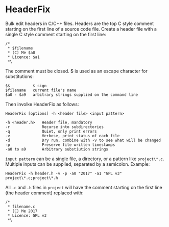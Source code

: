 # HeaderFix

Bulk edit headers in C/C++ files. Headers are the top C style comment starting on the first line of a source code file. Create a header file with a single C style comment starting on the first line:

```
/*
 * $filename
 * (C) Me $a0
 * Licence: $a1
 *\
```

The comment must be closed. $ is used as an escape character for substitutions:

```
$$          $ sign
$filename   current file's name
$a0 - $a9   arbitrary strings supplied on the command line
```

Then involke HeaderFix as follows:

```
HeaderFix [options] -h <header file> <input pattern>

-h <header.h>   Header file, mandatory
-r              Recurse into subdirectories
-q              Quiet, only print errors
-v              Verbose, print status of each file
-d              Dry run, combine with -v to see what will be changed
-p              Preserve file written timestamps
-a0 to a9       Arbitrary substiution strings
```

`input pattern` can be a single file, a directory, or a pattern like `project\*.c`. Multiple inputs can be supplied, separated by a semicolon. Example:

`HeaderFix -h header.h -v -p -a0 "2017" -a1 "GPL v3" project\*.c;project\*.h`

All `.c` and `.h` files in `project` will have the comment starting on the first line (the header comment) replaced with:

```
/*
 * filename.c
 * (C) Me 2017
 * Licence: GPL v3
 *\
```
